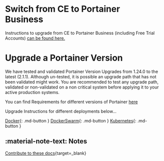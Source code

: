 # Switch from CE to Portainer Business

Instructions to upgrade from CE to Portainer Business (including Free Trial Accounts) [can be found here.](../updBE/)


# Upgrade a Portainer Version

We have tested and validated Portainer Version Upgrades from 1.24.0 to the latest (2.1.1). Although un-tested, it is possible an upgrade path that has not been validated might work. 
You are recommended to test any upgrade path, validated or non-validated on a non critical system before applying it to your active production systems.

You can find Requirements for different versions of Portainer [here](../../deploy/requirements/)

Upgrade Instructions for different deployments below...

[Docker](../upddocker/){: .md-button }
[DockerSwarm](../updswarm/){: .md-button }
[Kubernetes](../updk8s/){: .md-button }


## :material-note-text: Notes
[Contribute to these docs](https://github.com/portainer/portainer-docs/blob/master/contributing.md){target=_blank}
